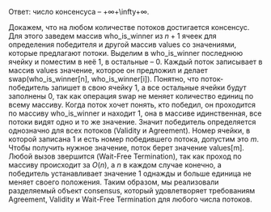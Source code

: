 Ответ: число консенсуса – +∞+\infty+∞.

Докажем, что на любом количестве потоков достигается консенсус. Для этого заведем массив who_is_winner из $n + 1$ ячеек для определения победителя и другой массив values со значениями, которые предлагают потоки. Выделим в who_is_winner последнюю ячейку и поместим в неё $1$, в остальные – $0$.
Каждый поток записывает в массив values значение, которое он предложил и делает swap(who_is_winner[n], who_is_winner[i]). Понятно, что поток-победитель запишет в свою ячейку $1$, а все остальные ячейки будут заполнены $0$, так как операция swap не меняет количество единиц по всему массиву.
Когда поток хочет понять, кто победил, он проходится по массиву who_is_winner и находит $1$, она в массиве идинственная, все потоки видят одно и то же значение. Значит победитель определяется однозначно для всех потоков (Validity и Agreement). Номер ячейки, в которой записана $1$ и есть номер победившего потока, допустим это $m$. Чтобы получить нужное значение, поток берет значение values[m]. Любой вызов звершится (Wait-Free Termination), так как проход по массиву происходит за $O(n)$, а $n$ в каждом случае конечно, а победитель устанавливает значение $1$ однажды и больше единица не меняет своего положения.
Таким образом, мы реализовали разделяемый объект consensus, который удовлетворяет требованиям Agreement, Validity и Wait-Free Termination для любого числа потоков.
